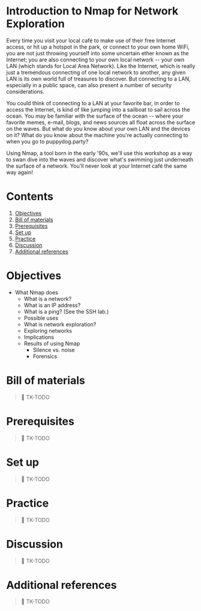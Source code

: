 # Introduction to Nmap for Network Exploration

Every time you visit your local café to make use of their free Internet access, or hit up a hotspot in the park, or connect to your own home WiFi, you are not just throwing yourself into some uncertain ether known as the Internet; you are also connecting to your own local network -- your own LAN (which stands for Local Area Network). Like the Internet, which is really just a tremendous connecting of one local network to another, any given LAN is its own world full of treasures to discover. But connecting to a LAN, especially in a public space, can also present a number of security considerations.

You could think of connecting to a LAN at your favorite bar, in order to access the Internet, is kind of like jumping into a sailboat to sail across the ocean. You may be familiar with the surface of the ocean -- where your favorite memes, e-mail, blogs, and news sources all float across the surface on the waves. But what do you know about your own LAN and the devices on it? What do you know about the machine you're actually connecting to when you go to puppydog.party?

Using Nmap, a tool born in the early '90s, we'll use this workshop as a way to swan dive into the waves and discover what's swimming just underneath the surface of a network. You'll never look at your Internet café the same way again!

# Contents

1. [Objectives](#objectives)
1. [Bill of materials](#bill-of-materials)
1. [Prerequisites](#prerequisites)
1. [Set up](#set-up)
1. [Practice](#practice)
1. [Discussion](#discussion)
1. [Additional references](#additional-references)

# Objectives

* What Nmap does
  * What is a network?
  * What is an IP address?
  * What is a ping?
    (See the SSH lab.)
  * Possible uses
  * What is network exploration?
  * Exploring networks
  * Implications
  * Results of using Nmap
    * Silence vs. noise
    * Forensics

# Bill of materials

> :construction: TK-TODO

# Prerequisites

> :construction: TK-TODO

# Set up

> :construction: TK-TODO

# Practice

> :construction: TK-TODO

# Discussion

> :construction: TK-TODO

# Additional references

> :construction: TK-TODO
